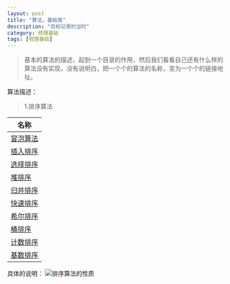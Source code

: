 ```yaml
---
layout: post
title: "算法，基础类"
description: "目标记录的当时"
category: 梳理基础
tags: [梳理基础]
---
```

> 基本的算法的描述，起到一个目录的作用，然后我们看看自己还有什么样的算法没有实现，没有说明白，把一个个的算法的名称，变为一个个的链接地址。     

算法描述：

> 1.排序算法    

| 名称        |
|----------------|
|<a href="/2016/09/16"> 冒泡算法 </a> |
|<a href="/2016/09/17"> 插入排序 </a>|
|<a href="/2016/09/18"> 选择排序 </a>|  
|<a href="/2016/09/19"> 堆排序 </a>|
|<a href="/2016/09/20"> 归并排序 </a>|
|<a href="/2016/09/21"> 快速排序 </a>  |
|<a href="/2016/09/22"> 希尔排序 </a>|
|<a href="/2016/09/23"> 桶排序 </a> |
|<a href="/2016/09/24"> 计数排序 </a>|
|<a href="/2016/09/25"> 基数排序 </a> | |    

具体的说明：
![排序算法的性质](http://7xtrwx.com1.z0.glb.clouddn.com/6c89b2067211ca95e20f1ea95679f7cd.png)
